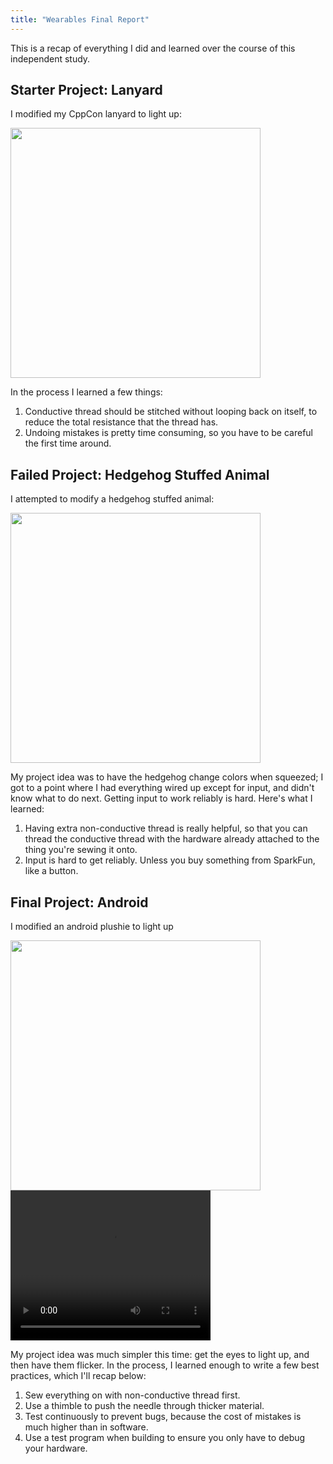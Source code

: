 ```yaml
---
title: "Wearables Final Report"
---
```

This is a recap of everything I did and learned over the course of this independent
study.

## Starter Project: Lanyard
I modified my CppCon lanyard to light up:

<img src="{{ site.wearables_url }}/assets/img/wearables/p2-final-on.jpg" width="400px">

In the process I learned a few things:

1. Conductive thread should be stitched without looping back on itself, to reduce
   the total resistance that the thread has.
2. Undoing mistakes is pretty time consuming, so you have to be careful the first
   time around.

## Failed Project: Hedgehog Stuffed Animal
I attempted to modify a hedgehog stuffed animal:

<img src="{{ site.wearables_url }}/assets/img/wearables/p6-hedgehog-iron-man.jpg" width="400px">

My project idea was to have the hedgehog change colors when squeezed; I got to a
point where I had everything wired up except for input, and didn't know what to
do next. Getting input to work reliably is hard. Here's what I learned:

1. Having extra non-conductive thread is really helpful, so that you can thread
   the conductive thread with the hardware already attached to the thing you're
   sewing it onto.
2. Input is hard to get reliably. Unless you buy something from SparkFun, like a
   button.

## Final Project: Android
I modified an android plushie to light up

<div>
<img src="{{ site.wearables_url }}/assets/img/wearables/p8-android-success.jpg" width="400px">

<video width="320" height="240" controls>
   <source src="{{ site.wearables_url }}/assets/img/wearables/android-flicker.MOV" type="video/mp4">
Your browser does not support the video tag.
</video>
</div>

My project idea was much simpler this time: get the eyes to light up, and then have
them flicker. In the process, I learned enough to write a few best practices,
which I'll recap below:

1. Sew everything on with non-conductive thread first.
2. Use a thimble to push the needle through thicker material.
3. Test continuously to prevent bugs, because the cost of mistakes is much higher
   than in software.
4. Use a test program when building to ensure you only have to debug your hardware.

